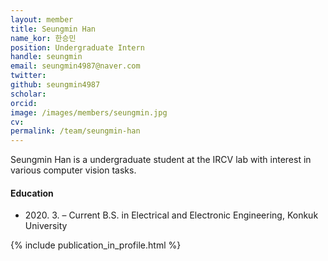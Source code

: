 ```yaml
---
layout: member
title: Seungmin Han
name_kor: 한승민
position: Undergraduate Intern
handle: seungmin
email: seungmin4987@naver.com
twitter: 
github: seungmin4987
scholar: 
orcid: 
image: /images/members/seungmin.jpg
cv: 
permalink: /team/seungmin-han
---
```


Seungmin Han is a undergraduate student at the IRCV lab with interest in various computer vision tasks.


#### Education

<ul class="chronological">
  <li><span>2020. 3. – Current</span> B.S. in Electrical and Electronic Engineering, Konkuk University</li>
</ul>

{% include publication_in_profile.html %}
